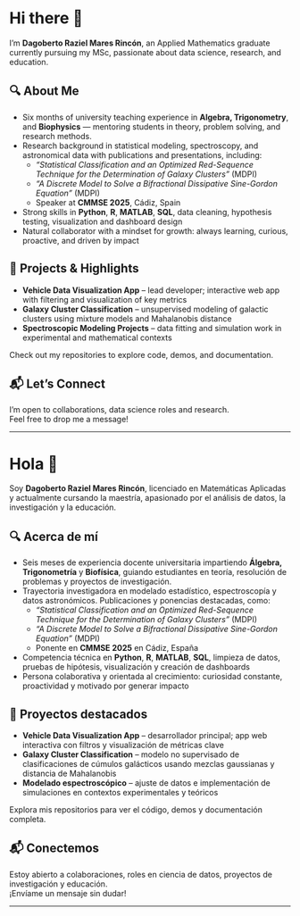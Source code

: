 # Hi there 👋  

I’m **Dagoberto Raziel Mares Rincón**, an Applied Mathematics graduate currently pursuing my MSc, passionate about data science, research, and education.  

## 🔍 About Me  
- Six months of university teaching experience in **Algebra, Trigonometry**, and **Biophysics** — mentoring students in theory, problem solving, and research methods.  
- Research background in statistical modeling, spectroscopy, and astronomical data with publications and presentations, including:  
  - *“Statistical Classification and an Optimized Red-Sequence Technique for the Determination of Galaxy Clusters”* (MDPI)
  - *“A Discrete Model to Solve a Bifractional Dissipative Sine-Gordon Equation”* (MDPI)
  - Speaker at **CMMSE 2025**, Cádiz, Spain  
- Strong skills in **Python**, **R**, **MATLAB**, **SQL**, data cleaning, hypothesis testing, visualization and dashboard design  
- Natural collaborator with a mindset for growth: always learning, curious, proactive, and driven by impact  

## 🚀 Projects & Highlights  
- **Vehicle Data Visualization App** – lead developer; interactive web app with filtering and visualization of key metrics  
- **Galaxy Cluster Classification** – unsupervised modeling of galactic clusters using mixture models and Mahalanobis distance  
- **Spectroscopic Modeling Projects** – data fitting and simulation work in experimental and mathematical contexts  

Check out my repositories to explore code, demos, and documentation.  

## 📬 Let’s Connect  
I’m open to collaborations, data science roles and research.  
Feel free to drop me a message!

---

# Hola 👋  

Soy **Dagoberto Raziel Mares Rincón**, licenciado en Matemáticas Aplicadas y actualmente cursando la maestría, apasionado por el análisis de datos, la investigación y la educación.  

## 🔍 Acerca de mí  
- Seis meses de experiencia docente universitaria impartiendo **Álgebra, Trigonometría** y **Biofísica**, guiando estudiantes en teoría, resolución de problemas y proyectos de investigación.  
- Trayectoria investigadora en modelado estadístico, espectroscopía y datos astronómicos. Publicaciones y ponencias destacadas, como:  
  - *“Statistical Classification and an Optimized Red-Sequence Technique for the Determination of Galaxy Clusters”* (MDPI)
  - *“A Discrete Model to Solve a Bifractional Dissipative Sine-Gordon Equation”* (MDPI)
  - Ponente en **CMMSE 2025** en Cádiz, España  
- Competencia técnica en **Python**, **R**, **MATLAB**, **SQL**, limpieza de datos, pruebas de hipótesis, visualización y creación de dashboards  
- Persona colaborativa y orientada al crecimiento: curiosidad constante, proactividad y motivado por generar impacto  

## 🚀 Proyectos destacados  
- **Vehicle Data Visualization App** – desarrollador principal; app web interactiva con filtros y visualización de métricas clave  
- **Galaxy Cluster Classification** – modelo no supervisado de clasificaciones de cúmulos galácticos usando mezclas gaussianas y distancia de Mahalanobis  
- **Modelado espectroscópico** – ajuste de datos e implementación de simulaciones en contextos experimentales y teóricos  

Explora mis repositorios para ver el código, demos y documentación completa.  

## 📬 Conectemos  
Estoy abierto a colaboraciones, roles en ciencia de datos, proyectos de investigación y educación.  
¡Envíame un mensaje sin dudar!

---
